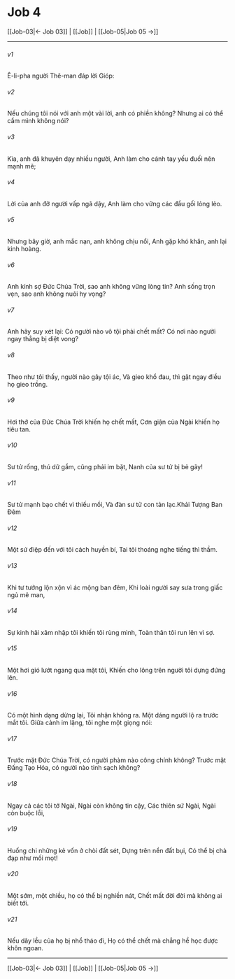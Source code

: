 # Job 4

[[Job-03|← Job 03]] | [[Job]] | [[Job-05|Job 05 →]]
***



###### v1 
Ê-li-pha người Thê-man đáp lời Gióp: 

###### v2 
Nếu chúng tôi nói với anh một vài lời, anh có phiền không? Nhưng ai có thể cầm mình không nói? 

###### v3 
Kìa, anh đã khuyên dạy nhiều người, Anh làm cho cánh tay yếu đuối nên mạnh mẽ; 

###### v4 
Lời của anh đỡ người vấp ngã dậy, Anh làm cho vững các đầu gối lỏng lẻo. 

###### v5 
Nhưng bây giờ, anh mắc nạn, anh không chịu nổi, Anh gặp khó khăn, anh lại kinh hoàng. 

###### v6 
Anh kính sợ Đức Chúa Trời, sao anh không vững lòng tin? Anh sống trọn vẹn, sao anh không nuôi hy vọng? 

###### v7 
Anh hãy suy xét lại: Có người nào vô tội phải chết mất? Có nơi nào người ngay thẳng bị diệt vong? 

###### v8 
Theo như tôi thấy, người nào gây tội ác, Và gieo khổ đau, thì gặt ngay điều họ gieo trồng. 

###### v9 
Hơi thở của Đức Chúa Trời khiến họ chết mất, Cơn giận của Ngài khiến họ tiêu tan. 

###### v10 
Sư tử rống, thú dữ gầm, cũng phải im bặt, Nanh của sư tử bị bẻ gãy! 

###### v11 
Sư tử mạnh bạo chết vì thiếu mồi, Và đàn sư tử con tản lạc.Khải Tượng Ban Đêm 

###### v12 
Một sứ điệp đến với tôi cách huyền bí, Tai tôi thoáng nghe tiếng thì thầm. 

###### v13 
Khi tư tưởng lộn xộn vì ác mộng ban đêm, Khi loài người say sưa trong giấc ngủ mê man, 

###### v14 
Sự kinh hãi xâm nhập tôi khiến tôi rùng mình, Toàn thân tôi run lên vì sợ. 

###### v15 
Một hơi gió lướt ngang qua mặt tôi, Khiến cho lông trên người tôi dựng đứng lên. 

###### v16 
Có một hình dạng dừng lại, Tôi nhận không ra. Một dáng người lộ ra trước mắt tôi. Giữa cảnh im lặng, tôi nghe một giọng nói: 

###### v17 
Trước mặt Đức Chúa Trời, có người phàm nào công chính không? Trước mặt Đấng Tạo Hóa, có người nào tinh sạch không? 

###### v18 
Ngay cả các tôi tớ Ngài, Ngài còn không tin cậy, Các thiên sứ Ngài, Ngài còn buộc lỗi, 

###### v19 
Huống chi những kẻ vốn ở chòi đất sét, Dựng trên nền đất bụi, Có thể bị chà đạp như mối mọt! 

###### v20 
Một sớm, một chiều, họ có thể bị nghiền nát, Chết mất đời đời mà không ai biết tới. 

###### v21 
Nếu dây lều của họ bị nhổ tháo đi, Họ có thể chết mà chẳng hề học được khôn ngoan.

***
[[Job-03|← Job 03]] | [[Job]] | [[Job-05|Job 05 →]]
